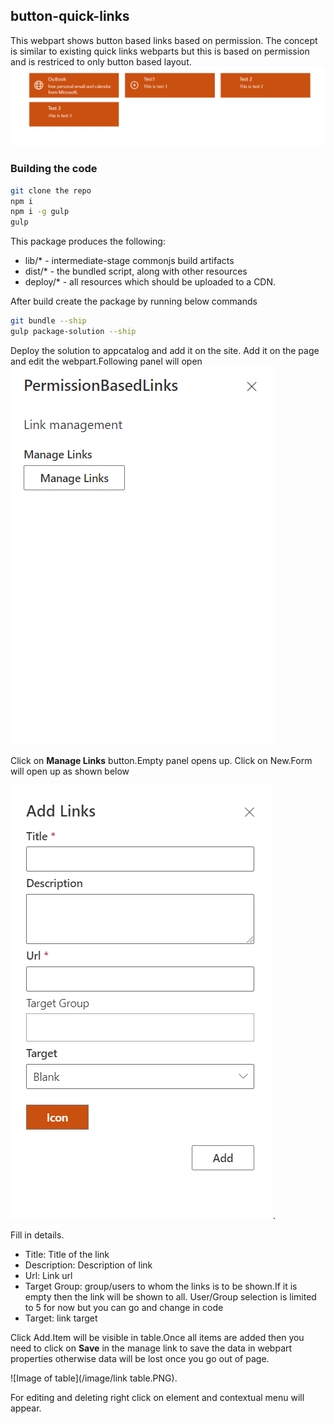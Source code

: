 ## button-quick-links

This webpart shows button based links based on permission. The concept is similar to existing quick links webparts but this is based on permission and is restriced to only button based layout.
![Image of Quick links](/image/Quick%20Links.PNG)
### Building the code

```bash
git clone the repo
npm i
npm i -g gulp
gulp
```

This package produces the following:

* lib/* - intermediate-stage commonjs build artifacts
* dist/* - the bundled script, along with other resources
* deploy/* - all resources which should be uploaded to a CDN.

After build create the package by running below commands

```bash
git bundle --ship
gulp package-solution --ship
```

Deploy the solution to appcatalog and add it on the site.
Add it on the page and edit the webpart.Following panel will open
![Image of edit page](/image/editpage.PNG)

Click on **Manage Links** button.Empty panel opens up.
Click on New.Form will open up as shown below

![Image of form](/image/form.PNG).

Fill in details.
- Title: Title of the link
- Description: Description of link
- Url: Link url
- Target Group: group/users to whom the links is to be shown.If it is empty then the link will be shown to all. User/Group selection is limited to 5 for now but you can go and change in code
- Target: link target

Click Add.Item will be visible in table.Once all items are added then you need to click on **Save** in the manage link to save the data in webpart properties otherwise data will be lost once you go out of page.

![Image of table](/image/link table.PNG).

For editing and deleting right click on element and contextual menu will appear.





